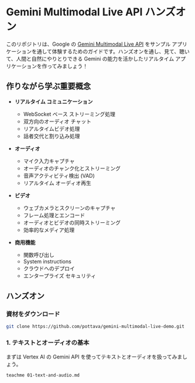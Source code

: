 # Gemini Multimodal Live API ハンズオン

このリポジトリは、Google の [Gemini Multimodal Live API](https://developers.googleblog.com/ja/gemini-2-0-level-up-your-apps-with-real-time-multimodal-interactions/) をサンプル アプリケーションを通して体験するためのガイドです。ハンズオンを通し、見て、聴いて、人間と自然にやりとりできる Gemini の能力を活かしたリアルタイム アプリケーションを作ってみましょう！

## 作りながら学ぶ重要概念

- **リアルタイム コミュニケーション**

  - WebSocket ベース ストリーミング処理
  - 双方向のオーディオ チャット
  - リアルタイムビデオ処理
  - 話者交代と割り込み処理

- **オーディオ**

  - マイク入力キャプチャ
  - オーディオのチャンク化とストリーミング
  - 音声アクティビティ検出 (VAD)
  - リアルタイム オーディオ再生

- **ビデオ**

  - ウェブカメラとスクリーンのキャプチャ
  - フレーム処理とエンコード
  - オーディオとビデオの同時ストリーミング
  - 効率的なメディア処理

- **商用機能**

  - 関数呼び出し
  - System instructions
  - クラウドへのデプロイ
  - エンタープライズ セキュリティ

## ハンズオン

### 資材をダウンロード

```sh
git clone https://github.com/pottava/gemini-multimodal-live-demo.git
```

### 1. テキストとオーディオの基本

まずは Vertex AI の Gemini API を使ってテキストとオーディオを扱ってみましょう。

```sh
teachme 01-text-and-audio.md
```
